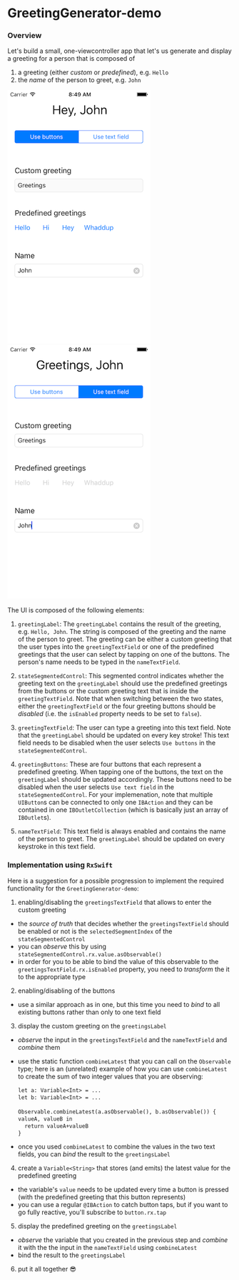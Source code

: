 # GreetingGenerator-demo

### Overview

Let's build a small, one-viewcontroller app that let's us generate and display a greeting for a person that is composed of

1. a greeting (either _custom_ or _predefined_), e.g. `Hello`
2. the _name_ of the person to greet, e.g. `John`

![Predefined greeting by using buttons](./resources/predefined.png "Predefined greeting by using buttons")
![Custom greeting defined through text in text field](./resources/custom.png "Custom greeting defined through text in text field")


The UI is composed of the following elements:

1. `greetingLabel`:
The `greetingLabel` contains the result of the greeting, e.g. `Hello, John`. The string is composed of the greeting and the name of the person to greet. The greeting can be either a custom greeting that the user types into the `greetingTextField` or one of the predefined greetings that the user can select by tapping on one of the buttons. The person's name needs to be typed in the `nameTextField`. 

2. `stateSegmentedControl`:
This segmented control indicates whether the greeting text on the `greetingLabel` should use the predefined greetings from the buttons or the custom greeting text that is inside the `greetingTextField`. Note that when switching between the two states, either the `greetingTextField` or the four greeting buttons should be _disabled_ (i.e. the `isEnabled` property needs to be set to `false`). 

3. `greetingTextField`:
The user can type a greeting into this text field. Note that the `greetingLabel` should be updated on every key stroke! This text field needs to be disabled when the user selects `Use buttons` in the `stateSegmentedControl`.

4. `greetingButtons`:
These are four buttons that each represent a predefined greeting. When tapping one of the buttons, the text on the `greetingLabel` should be updated accordingly. These buttons need to be disabled when the user selects `Use text field` in the `stateSegmentedControl`. For your implemenation, note that multiple `UIButton`s can be connected to only one `IBAction` and they can be contained in one `IBOutletCollection` (which is basically just an array of `IBOutlet`s).

5. `nameTextField`:
This text field is always enabled and contains the name of the person to greet. The `greetingLabel` should be updated on every keystroke in this text field.


### Implementation using `RxSwift`

Here is a suggestion for a possible progression to implement the required functionality for the `GreetingGenerator-demo`:

1. enabling/disabling the `greetingsTextField` that allows to enter the custom greeting
  - the _source of truth_ that decides whether the `greetingsTextField` should be enabled or not is the `selectedSegmentIndex` of the `stateSegmentedControl`
  - you can _observe_ this by using `stateSegmentedControl.rx.value.asObservable()`
  - in order for you to be able to bind the value of this observable to the `greetingsTextField.rx.isEnabled` property, you need to _transform_ the it to the appropriate type
2. enabling/disabling of the buttons 
  - use a similar approach as in one, but this time you need to _bind_ to all existing buttons rather than only to one text field
3. display the custom greeting on the `greetingsLabel`
  - _observe_ the input in the `greetingsTextField` and the `nameTextField` and _combine_ them
  - use the static function `combineLatest` that you can call on the `Observable` type; here is an (unrelated) example of how you can use `combineLatest` to create the sum of two integer values that you are observing:

        let a: Variable<Int> = ...
        let b: Variable<Int> = ...

        Observable.combineLatest(a.asObservable(), b.asObservable()) { valueA, valueB in
          return valueA+valueB
        }
  - once you used `combineLatest` to combine the values in the two text fields, you can _bind_ the result to the `greetingsLabel`
4. create a `Variable<String>` that stores (and emits) the latest value for the predefined greeting
  - the variable's `value` needs to be updated every time a button is pressed (with the predefined greeting that this button represents)
  - you can use a regular `@IBAction` to catch button taps, but if you want to go fully reactive, you'll subscribe to `button.rx.tap`
5. display the predefined greeting on the `greetingsLabel`
  - _observe_ the variable that you created in the previous step and _combine_ it with the the input in the `nameTextField` using `combineLatest`
  - bind the result to the `greetingsLabel`
6. put it all together 😎




